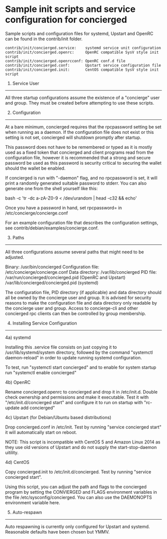 Sample init scripts and service configuration for concierged
==========================================================

Sample scripts and configuration files for systemd, Upstart and OpenRC
can be found in the contrib/init folder.

    contrib/init/concierged.service:    systemd service unit configuration
    contrib/init/concierged.openrc:     OpenRC compatible SysV style init script
    contrib/init/concierged.openrcconf: OpenRC conf.d file
    contrib/init/concierged.conf:       Upstart service configuration file
    contrib/init/concierged.init:       CentOS compatible SysV style init script

1. Service User
---------------------------------

All three startup configurations assume the existence of a "concierge" user
and group.  They must be created before attempting to use these scripts.

2. Configuration
---------------------------------

At a bare minimum, concierged requires that the rpcpassword setting be set
when running as a daemon.  If the configuration file does not exist or this
setting is not set, concierged will shutdown promptly after startup.

This password does not have to be remembered or typed as it is mostly used
as a fixed token that concierged and client programs read from the configuration
file, however it is recommended that a strong and secure password be used
as this password is security critical to securing the wallet should the
wallet be enabled.

If concierged is run with "-daemon" flag, and no rpcpassword is set, it will
print a randomly generated suitable password to stderr.  You can also
generate one from the shell yourself like this:

bash -c 'tr -dc a-zA-Z0-9 < /dev/urandom | head -c32 && echo'

Once you have a password in hand, set rpcpassword= in /etc/concierge/concierge.conf

For an example configuration file that describes the configuration settings,
see contrib/debian/examples/concierge.conf.

3. Paths
---------------------------------

All three configurations assume several paths that might need to be adjusted.

Binary:              /usr/bin/concierged
Configuration file:  /etc/concierge/concierge.conf
Data directory:      /var/lib/concierged
PID file:            /var/run/concierged/concierged.pid (OpenRC and Upstart)
                     /var/lib/concierged/concierged.pid (systemd)

The configuration file, PID directory (if applicable) and data directory
should all be owned by the concierge user and group.  It is advised for security
reasons to make the configuration file and data directory only readable by the
concierge user and group.  Access to concierge-cli and other concierged rpc clients
can then be controlled by group membership.

4. Installing Service Configuration
-----------------------------------

4a) systemd

Installing this .service file consists on just copying it to
/usr/lib/systemd/system directory, followed by the command
"systemctl daemon-reload" in order to update running systemd configuration.

To test, run "systemctl start concierged" and to enable for system startup run
"systemctl enable concierged"

4b) OpenRC

Rename concierged.openrc to concierged and drop it in /etc/init.d.  Double
check ownership and permissions and make it executable.  Test it with
"/etc/init.d/concierged start" and configure it to run on startup with
"rc-update add concierged"

4c) Upstart (for Debian/Ubuntu based distributions)

Drop concierged.conf in /etc/init.  Test by running "service concierged start"
it will automatically start on reboot.

NOTE: This script is incompatible with CentOS 5 and Amazon Linux 2014 as they
use old versions of Upstart and do not supply the start-stop-daemon uitility.

4d) CentOS

Copy concierged.init to /etc/init.d/concierged. Test by running "service concierged start".

Using this script, you can adjust the path and flags to the concierged program by
setting the CONVIERGED and FLAGS environment variables in the file
/etc/sysconfig/concierged. You can also use the DAEMONOPTS environment variable here.

5. Auto-respawn
-----------------------------------

Auto respawning is currently only configured for Upstart and systemd.
Reasonable defaults have been chosen but YMMV.
